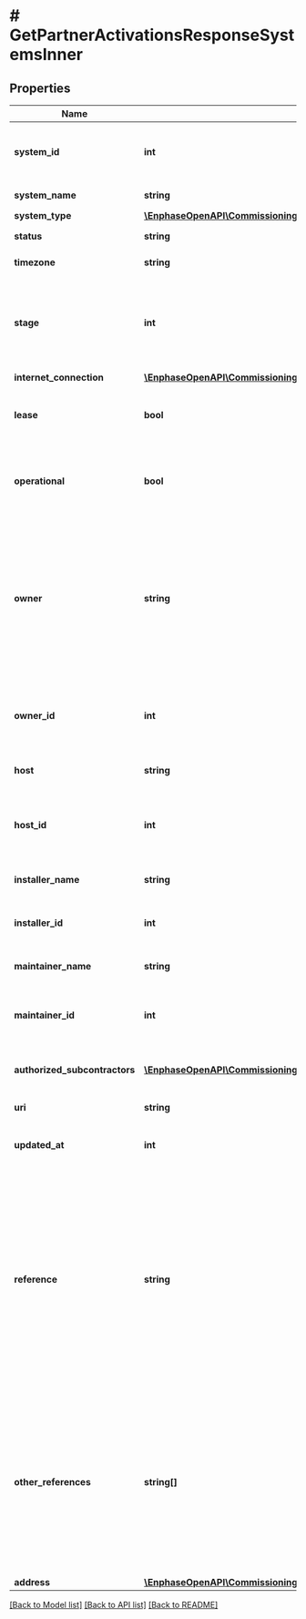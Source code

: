 # # GetPartnerActivationsResponseSystemsInner

## Properties

Name | Type | Description | Notes
------------ | ------------- | ------------- | -------------
**system_id** | **int** | Enlighten ID of this system. System-generated. | [optional]
**system_name** | **string** | Name of the system. | [optional]
**system_type** | [**\EnphaseOpenAPI\Commissioning\Model\SystemTypeEnum**](SystemTypeEnum.md) |  | [optional]
**status** | **string** | System&#39;s status. | [optional]
**timezone** | **string** | System&#39;s timezone. | [optional]
**stage** | **int** | What stage of the activation process this activation is in. System-generated. | [optional]
**internet_connection** | [**\EnphaseOpenAPI\Commissioning\Model\SystemInternetConnectionEnum**](SystemInternetConnectionEnum.md) |  | [optional]
**lease** | **bool** | Whether the system is leased. Default false. | [optional]
**operational** | **bool** | Whether this system is permitted to operate. Default true. | [optional]
**owner** | **string** | Name of the system owner. Owner must be an Enlighten user. If the user of the API is a self-installer, the owner must be himself. | [optional]
**owner_id** | **int** | Enlighten ID of this system owner. System-generated. | [optional]
**host** | **string** | Name of the system host. | [optional]
**host_id** | **int** | Enlighten ID of this system host. System-generated. | [optional]
**installer_name** | **string** | Name of the installer. | [optional]
**installer_id** | **int** | Enlighten ID of the installer of this system. | [optional]
**maintainer_name** | **string** | Name of the maintainer. | [optional]
**maintainer_id** | **int** | Enlighten ID of the maintainer of this system. | [optional]
**authorized_subcontractors** | [**\EnphaseOpenAPI\Commissioning\Model\GetPartnerActivationsResponseSystemsInnerAuthorizedSubcontractorsInner[]**](GetPartnerActivationsResponseSystemsInnerAuthorizedSubcontractorsInner.md) | List of sub-contractors of this system. | [optional]
**uri** | **string** | URI for this activation. | [optional]
**updated_at** | **int** | Activation last updated timestamp. | [optional]
**reference** | **string** | Identifier of this system as provided by the calling user&#39;s company. This attribute is not present if the calling user&#39;s company does not have a reference for this system. | [optional]
**other_references** | **string[]** | Identifiers assigned to this activation by other companies which have access to it. This attribute is not present if there are no other references for this system. | [optional]
**address** | [**\EnphaseOpenAPI\Commissioning\Model\Address**](Address.md) |  | [optional]

[[Back to Model list]](../../README.md#models) [[Back to API list]](../../README.md#endpoints) [[Back to README]](../../README.md)
